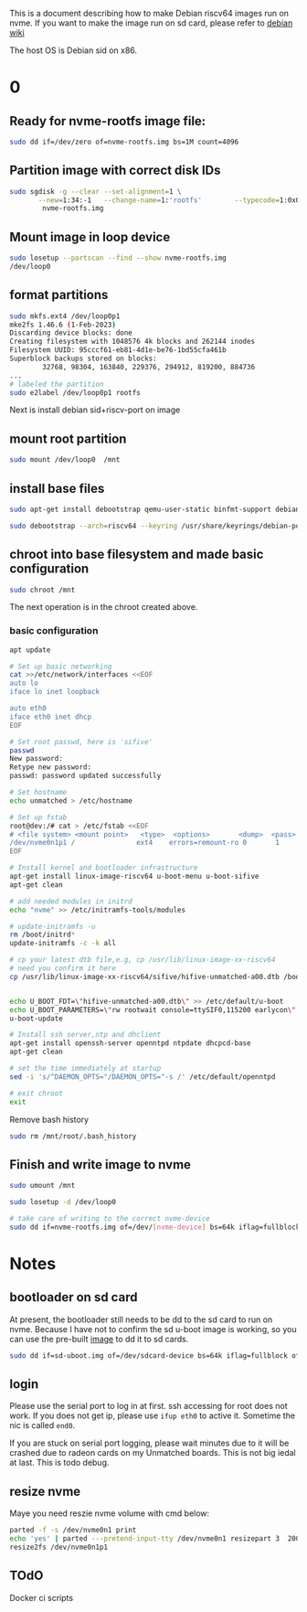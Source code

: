 This is a document describing how to make Debian riscv64 images run on nvme.
If you want to make the image run on sd card, please refer to [debian wiki](https://wiki.debian.org/InstallingDebianOn/SiFive/%20HiFiveUnmatched)

The host OS is Debian sid on x86.

# 0

## Ready for nvme-rootfs image file:

```bash
sudo dd if=/dev/zero of=nvme-rootfs.img bs=1M count=4096

```

## Partition image with correct disk IDs
```bash
sudo sgdisk -g --clear --set-alignment=1 \
       --new=1:34:-1   --change-name=1:'rootfs'        --typecode=1:0x0700 --attributes=3:set:2  \
        nvme-rootfs.img
```

## Mount image in loop device
```bash
sudo losetup --partscan --find --show nvme-rootfs.img
/dev/loop0
```

## format partitions
```bash
sudo mkfs.ext4 /dev/loop0p1
mke2fs 1.46.6 (1-Feb-2023)
Discarding device blocks: done
Creating filesystem with 1048576 4k blocks and 262144 inodes
Filesystem UUID: 95cccf61-eb81-4d1e-be76-1bd55cfa461b
Superblock backups stored on blocks:
        32768, 98304, 163840, 229376, 294912, 819200, 884736
...
# labeled the partition
sudo e2label /dev/loop0p1 rootfs
```

Next is install debian sid+riscv-port on image

## mount root partition
```bash
sudo mount /dev/loop0  /mnt
```

## install base files
```bash
sudo apt-get install debootstrap qemu-user-static binfmt-support debian-ports-archive-keyring

sudo debootstrap --arch=riscv64 --keyring /usr/share/keyrings/debian-ports-archive-keyring.gpg --include=debian-ports-archive-keyring,ca-certificates  unstable /mnt http://deb.debian.org/debian-ports
```

## chroot into base filesystem and made basic configuration
```bash
sudo chroot /mnt
```

The next operation is in the chroot created above.

### basic configuration
```bash
apt update

# Set up basic networking
cat >>/etc/network/interfaces <<EOF
auto lo
iface lo inet loopback

auto eth0
iface eth0 inet dhcp
EOF

# Set root passwd, here is 'sifive'
passwd
New password:
Retype new password:
passwd: password updated successfully

# Set hostname
echo unmatched > /etc/hostname

# Set up fstab
root@dev:/# cat > /etc/fstab <<EOF
# <file system> <mount point>   <type>  <options>       <dump>  <pass>
/dev/nvme0n1p1 /               ext4    errors=remount-ro 0       1
EOF

# Install kernel and bootloader infrastructure
apt-get install linux-image-riscv64 u-boot-menu u-boot-sifive
apt-get clean

# add needed modules in initrd
echo "nvme" >> /etc/initramfs-tools/modules

# update-initramfs -u
rm /boot/initrd*
update-initramfs -c -k all

# cp your latest dtb file,e.g, cp /usr/lib/linux-image-xx-riscv64
# need you confirm it here
cp /usr/lib/linux-image-xx-riscv64/sifive/hifive-unmatched-a00.dtb /boot/


echo U_BOOT_FDT=\"hifive-unmatched-a00.dtb\" >> /etc/default/u-boot
echo U_BOOT_PARAMETERS=\"rw rootwait console=ttySIF0,115200 earlycon\" >> /etc/default/u-boot
u-boot-update

# Install ssh server,ntp and dhclient
apt-get install openssh-server openntpd ntpdate dhcpcd-base
apt-get clean

# set the time immediately at startup
sed -i 's/^DAEMON_OPTS="/DAEMON_OPTS="-s /' /etc/default/openntpd

# exit chroot
exit
```

Remove bash history

```bash
sudo rm /mnt/root/.bash_history
```
## Finish and write image to nvme

```bash
sudo umount /mnt

sudo losetup -d /dev/loop0

# take care of writing to the correct nvme-device
sudo dd if=nvme-rootfs.img of=/dev/[nvme-device] bs=64k iflag=fullblock oflag=direct conv=fsync status=progress
```

# Notes

## bootloader on sd card
At present, the bootloader still needs to be dd to the sd card to run on nvme. Because I have not to
confirm the sd u-boot image is working, so you can use the pre-built [image](./image/sd-uboot.img.tar.gz) to dd it to sd cards.

```bash
sudo dd if=sd-uboot.img of=/dev/sdcard-device bs=64k iflag=fullblock oflag=direct conv=fsync status=progress
```

## login
Please use the serial port to log in at first. ssh accessing for root does not work. If you does not get ip, please use `ifup eth0` to active it. Sometime the nic is called `end0`.

If you are stuck on serial port logging, please wait minutes due to it will be crashed due to radeon cards on my Unmatched boards. This is not big iedal at last. This is todo debug.

## resize nvme
Maye you need reszie nvme volume with cmd below:

```bash
parted -f -s /dev/nvme0n1 print
echo 'yes' | parted ---pretend-input-tty /dev/nvme0n1 resizepart 3  20GB
resize2fs /dev/nvme0n1p1
```

## TOdO

Docker ci scripts
